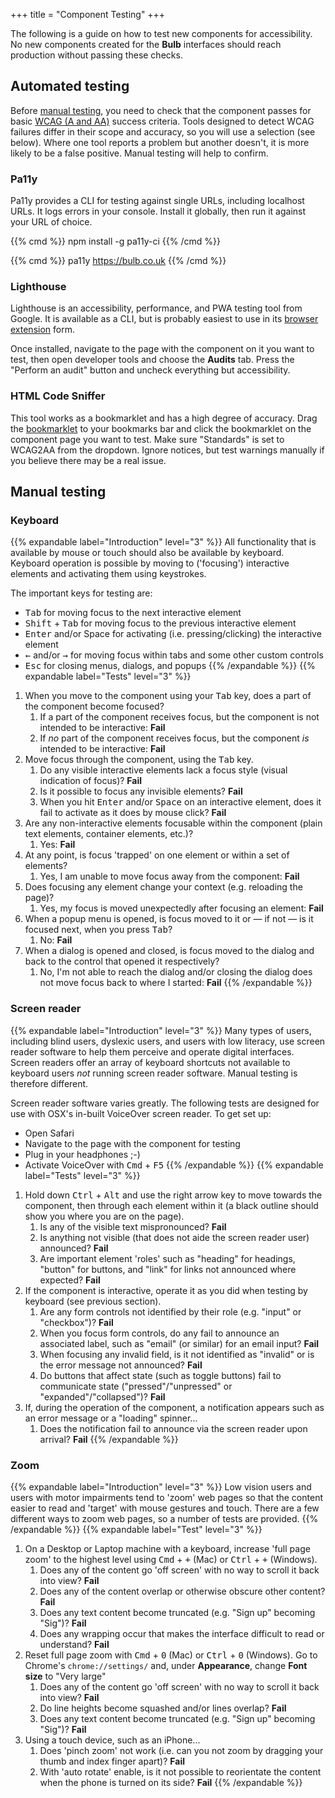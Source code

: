 +++
title = "Component Testing"
+++

The following is a guide on how to test new components for accessibility. No new components created for the **Bulb** interfaces should reach production without passing these checks.

## Automated testing

Before [manual testing](#manual-testing), you need to check that the component passes for basic [WCAG (A and AA)](https://www.w3.org/TR/WCAG20/) success criteria. Tools designed to detect WCAG failures differ in their scope and accuracy, so you will use a selection (see below). Where one tool reports a problem but another doesn't, it is more likely to be a false positive. Manual testing will help to confirm.

### Pa11y

Pa11y provides a CLI for testing against single URLs, including localhost URLs. It logs errors in your console. Install it globally, then run it against your URL of choice.

{{% cmd %}}
npm install -g pa11y-ci
{{% /cmd %}}

{{% cmd %}}
pa11y https://bulb.co.uk
{{% /cmd %}}

### Lighthouse

Lighthouse is an accessibility, performance, and PWA testing tool from Google. It is available as a CLI, but is probably easiest to use in its [browser extension](https://chrome.google.com/webstore/detail/lighthouse/blipmdconlkpinefehnmjammfjpmpbjk?hl=en) form.

Once installed, navigate to the page with the component on it you want to test, then open developer tools and choose the **Audits** tab. Press the "Perform an audit" button and uncheck everything but accessibility.

### HTML Code Sniffer

This tool works as a bookmarklet and has a high degree of accuracy. Drag the [bookmarklet](http://squizlabs.github.io/HTML_CodeSniffer/) to your bookmarks bar and click the bookmarklet on the component page you want to test. Make sure "Standards" is set to WCAG2AA from the dropdown. Ignore notices, but test warnings manually if you believe there may be a real issue.

## Manual testing

### Keyboard

{{% expandable label="Introduction" level="3" %}}
All functionality that is available by mouse or touch should also be available by keyboard. Keyboard operation is possible by moving to ('focusing') interactive elements and activating them using keystrokes.

The important keys for testing are:

* <kbd>Tab</kbd> for moving focus to the next interactive element
* <kbd>Shift</kbd> + <kbd>Tab</kbd> for moving focus to the previous interactive element
* <kbd>Enter</kbd> and/or <knd>Space</kbd> for activating (i.e. pressing/clicking) the interactive element
* <kbd>←</kbd> and/or <kbd>→</kbd> for moving focus within tabs and some other custom controls
* <kbd>Esc</kbd> for closing menus, dialogs, and popups
{{% /expandable %}}
{{% expandable label="Tests" level="3" %}}
1. When you move to the component using your <kbd>Tab</kbd> key, does a part of the component become focused?
    1. If a part of the component receives focus, but the component is not intended to be interactive: **Fail**
    2. If _no_ part of the component receives focus, but the component _is_ intended to be interactive: **Fail**
2. Move focus through the component, using the <kbd>Tab</kbd> key.
    1. Do any visible interactive elements lack a focus style (visual indication of focus)? **Fail**
    2. Is it possible to focus any invisible elements? **Fail**
    3. When you hit <kbd>Enter</kbd> and/or <kbd>Space</kbd> on an interactive element, does it fail to activate as it does by mouse click? **Fail**
3. Are any non-interactive elements focusable within the component (plain text elements, container elements, etc.)?
    1. Yes: **Fail**
4. At any point, is focus 'trapped' on one element or within a set of elements?
    1. Yes, I am unable to move focus away from the component: **Fail**
5. Does focusing any element change your context (e.g. reloading the page)?
    1. Yes, my focus is moved unexpectedly after focusing an element: **Fail**
6. When a popup menu is opened, is focus moved to it or — if not — is it focused next, when you press <kbd>Tab</kbd>?
    1. No: **Fail**
7. When a dialog is opened and closed, is focus moved to the dialog and back to the control that opened it respectively?
    1. No, I'm not able to reach the dialog and/or closing the dialog does not move focus back to where I started: **Fail**
{{% /expandable %}}

### Screen reader

{{% expandable label="Introduction" level="3" %}}
Many types of users, including blind users, dyslexic users, and users with low literacy, use screen reader software to help them perceive and operate digital interfaces. Screen readers offer an array of keyboard shortcuts not available to keyboard users _not_ running screen reader software. Manual testing is therefore different.

Screen reader software varies greatly. The following tests are designed for use with OSX's in-built VoiceOver screen reader. To get set up:

* Open Safari
* Navigate to the page with the component for testing
* Plug in your headphones ;-)
* Activate VoiceOver with <kbd>Cmd</kbd> + <kbd>F5</kbd>
{{% /expandable %}}
{{% expandable label="Tests" level="3" %}}
1. Hold down <kbd>Ctrl</kbd> + <kbd>Alt</kbd> and use the right arrow key to move towards the component, then through each element within it (a black outline should show you where you are on the page).
    1. Is any of the visible text mispronounced? **Fail**
    2. Is anything not visible (that does not aide the screen reader user) announced? **Fail**
    3. Are important element 'roles' such as "heading" for headings, "button" for buttons, and "link" for links not announced where expected? **Fail**
2. If the component is interactive, operate it as you did when testing by keyboard (see previous section).
    1. Are any form controls not identified by their role (e.g. "input" or "checkbox")? **Fail**
    2. When you focus form controls, do any fail to announce an associated label, such as "email" (or similar) for an email input? **Fail**
    3. When focusing any invalid field, is it not identified as "invalid" or is the error message not announced? **Fail**
    4. Do buttons that affect state (such as toggle buttons) fail to communicate state ("pressed"/"unpressed" or "expanded"/"collapsed")? **Fail**
3. If, during the operation of the component, a notification appears such as an error message or a "loading" spinner...
    1. Does the notification fail to announce via the screen reader upon arrival? **Fail**
{{% /expandable %}}

### Zoom

{{% expandable label="Introduction" level="3" %}}
Low vision users and users with motor impairments tend to 'zoom' web pages so that the content easier to read and 'target' with mouse gestures and touch. There are a few different ways to zoom web pages, so a number of tests are provided.
{{% /expandable %}}
{{% expandable label="Test" level="3" %}}
1. On a Desktop or Laptop machine with a keyboard, increase 'full page zoom' to the highest level using <kbd>Cmd</kbd> + <kbd>+</kbd> (Mac) or <kbd>Ctrl</kbd> + <kbd>+</kbd> (Windows).
    1. Does any of the content go 'off screen' with no way to scroll it back into view? **Fail**
    2. Does any of the content overlap or otherwise obscure other content? **Fail**
    3. Does any text content become truncated (e.g. "Sign up" becoming "Sig")? **Fail**
    4. Does any wrapping occur that makes the interface difficult to read or understand? **Fail**
2. Reset full page zoom with <kbd>Cmd</kbd> + <kbd>0</kbd> (Mac) or <kbd>Ctrl</kbd> + <kbd>0</kbd> (Windows). Go to Chrome's `chrome://settings/` and, under **Appearance**, change **Font size** to "Very large"
    1. Does any of the content go 'off screen' with no way to scroll it back into view? **Fail**
    2. Do line heights become squashed and/or lines overlap? **Fail**
    3. Does any text content become truncated (e.g. "Sign up" becoming "Sig")? **Fail**
3. Using a touch device, such as an iPhone...
    1. Does 'pinch zoom' not work (i.e. can you not zoom by dragging your thumb and index finger apart)? **Fail**
    2. With 'auto rotate' enable, is it not possible to reorientate the content when the phone is turned on its side? **Fail**
{{% /expandable %}}
